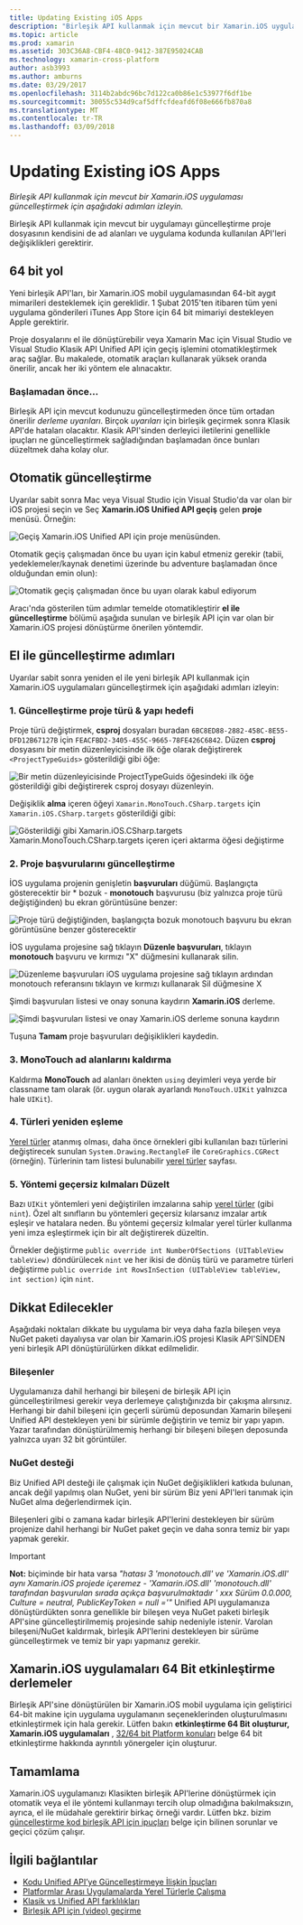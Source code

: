 ```yaml
---
title: Updating Existing iOS Apps
description: "Birleşik API kullanmak için mevcut bir Xamarin.iOS uygulaması güncelleştirmek için aşağıdaki adımları izleyin."
ms.topic: article
ms.prod: xamarin
ms.assetid: 303C36A8-CBF4-48C0-9412-387E95024CAB
ms.technology: xamarin-cross-platform
author: asb3993
ms.author: amburns
ms.date: 03/29/2017
ms.openlocfilehash: 3114b2abdc96bc7d122ca0b86e1c53977f6df1be
ms.sourcegitcommit: 30055c534d9caf5dffcfdeafd6f08e666fb870a8
ms.translationtype: MT
ms.contentlocale: tr-TR
ms.lasthandoff: 03/09/2018
---
```

# <a name="updating-existing-ios-apps"></a>Updating Existing iOS Apps

_Birleşik API kullanmak için mevcut bir Xamarin.iOS uygulaması güncelleştirmek için aşağıdaki adımları izleyin._

Birleşik API kullanmak için mevcut bir uygulamayı güncelleştirme proje dosyasının kendisini de ad alanları ve uygulama kodunda kullanılan API'leri değişiklikleri gerektirir.

## <a name="the-road-to-64-bits"></a>64 bit yol

Yeni birleşik API'ları, bir Xamarin.iOS mobil uygulamasından 64-bit aygıt mimarileri desteklemek için gereklidir. 1 Şubat 2015'ten itibaren tüm yeni uygulama gönderileri iTunes App Store için 64 bit mimariyi destekleyen Apple gerektirir.

Proje dosyalarını el ile dönüştürebilir veya Xamarin Mac için Visual Studio ve Visual Studio Klasik API Unified API için geçiş işlemini otomatikleştirmek araç sağlar. Bu makalede, otomatik araçları kullanarak yüksek oranda önerilir, ancak her iki yöntem ele alınacaktır.

### <a name="before-you-start"></a>Başlamadan önce...

Birleşik API için mevcut kodunuzu güncelleştirmeden önce tüm ortadan önerilir *derleme uyarıları*. Birçok *uyarıları* için birleşik geçirmek sonra Klasik API'de hataları olacaktır. Klasik API'sinden derleyici iletilerini genellikle ipuçları ne güncelleştirmek sağladığından başlamadan önce bunları düzeltmek daha kolay olur.

## <a name="automated-updating"></a>Otomatik güncelleştirme

Uyarılar sabit sonra Mac veya Visual Studio için Visual Studio'da var olan bir iOS projesi seçin ve Seç **Xamarin.iOS Unified API geçiş** gelen **proje** menüsü. Örneğin:

![](updating-ios-apps-images/beta-tool1.png "Geçiş Xamarin.iOS Unified API için proje menüsünden.")

Otomatik geçiş çalışmadan önce bu uyarı için kabul etmeniz gerekir (tabii, yedeklemeler/kaynak denetimi üzerinde bu adventure başlamadan önce olduğundan emin olun):

![](updating-ios-apps-images/beta-tool2.png "Otomatik geçiş çalışmadan önce bu uyarı olarak kabul ediyorum")

Aracı'nda gösterilen tüm adımlar temelde otomatikleştirir **el ile güncelleştirme** bölümü aşağıda sunulan ve birleşik API için var olan bir Xamarin.iOS projesi dönüştürme önerilen yöntemdir.

## <a name="steps-to-update-manually"></a>El ile güncelleştirme adımları

Uyarılar sabit sonra yeniden el ile yeni birleşik API kullanmak için Xamarin.iOS uygulamaları güncelleştirmek için aşağıdaki adımları izleyin:

### <a name="1-update-project-type--build-target"></a>1. Güncelleştirme proje türü & yapı hedefi

Proje türü değiştirmek, **csproj** dosyaları buradan `6BC8ED88-2882-458C-8E55-DFD12B67127B` için `FEACFBD2-3405-455C-9665-78FE426C6842`. Düzen **csproj** dosyasını bir metin düzenleyicisinde ilk öğe olarak değiştirerek `<ProjectTypeGuids>` gösterildiği gibi öğe:

![](updating-ios-apps-images/csproj.png "Bir metin düzenleyicisinde ProjectTypeGuids öğesindeki ilk öğe gösterildiği gibi değiştirerek csproj dosyayı düzenleyin.")

Değişiklik **alma** içeren öğeyi `Xamarin.MonoTouch.CSharp.targets` için `Xamarin.iOS.CSharp.targets` gösterildiği gibi:

![](updating-ios-apps-images/csproj2.png "Gösterildiği gibi Xamarin.iOS.CSharp.targets Xamarin.MonoTouch.CSharp.targets içeren içeri aktarma öğesi değiştirme")

### <a name="2-update-project-references"></a>2. Proje başvurularını güncelleştirme

İOS uygulama projenin genişletin **başvuruları** düğümü. Başlangıçta gösterecektir bir * bozuk - **monotouch** başvurusu (biz yalnızca proje türü değiştiğinden) bu ekran görüntüsüne benzer:

![](updating-ios-apps-images/references.png "Proje türü değiştiğinden, başlangıçta bozuk monotouch başvuru bu ekran görüntüsüne benzer gösterecektir")

İOS uygulama projesine sağ tıklayın **Düzenle başvuruları**, tıklayın **monotouch** başvuru ve kırmızı "X" düğmesini kullanarak silin.

![](updating-ios-apps-images/references-delete-monotouch-sml.png "Düzenleme başvuruları iOS uygulama projesine sağ tıklayın ardından monotouch referansını tıklayın ve kırmızı kullanarak Sil düğmesine X")

Şimdi başvuruları listesi ve onay sonuna kaydırın **Xamarin.iOS** derleme.

![](updating-ios-apps-images/references-add-xamarinios-sml.png "Şimdi başvuruları listesi ve onay Xamarin.iOS derleme sonuna kaydırın")

Tuşuna **Tamam** proje başvuruları değişiklikleri kaydedin.

### <a name="3-remove-monotouch-from-namespaces"></a>3. MonoTouch ad alanlarını kaldırma

Kaldırma **MonoTouch** ad alanları önekten `using` deyimleri veya yerde bir classname tam olarak (ör. uygun olarak ayarlandı `MonoTouch.UIKit` yalnızca hale `UIKit`).

### <a name="4-remap-types"></a>4. Türleri yeniden eşleme

[Yerel türler](~/cross-platform/macios/nativetypes.md) atanmış olması, daha önce örnekleri gibi kullanılan bazı türlerini değiştirecek sunulan `System.Drawing.RectangleF` ile `CoreGraphics.CGRect` (örneğin). Türlerinin tam listesi bulunabilir [yerel türler](~/cross-platform/macios/nativetypes.md) sayfası.

### <a name="5-fix-method-overrides"></a>5. Yöntemi geçersiz kılmaları Düzelt

Bazı `UIKit` yöntemleri yeni değiştirilen imzalarına sahip [yerel türler](~/cross-platform/macios/nativetypes.md) (gibi `nint`). Özel alt sınıfların bu yöntemleri geçersiz kılarsanız imzalar artık eşleşir ve hatalara neden. Bu yöntemi geçersiz kılmalar yerel türler kullanma yeni imza eşleştirmek için bir alt değiştirerek düzeltin.

Örnekler değiştirme `public override int NumberOfSections (UITableView tableView)` döndürülecek `nint` ve her ikisi de dönüş türü ve parametre türleri değiştirme `public override int RowsInSection (UITableView tableView, int section)` için `nint`.

## <a name="considerations"></a>Dikkat Edilecekler

Aşağıdaki noktaları dikkate bu uygulama bir veya daha fazla bileşen veya NuGet paketi dayalıysa var olan bir Xamarin.iOS projesi Klasik API'SİNDEN yeni birleşik API dönüştürülürken dikkat edilmelidir.

### <a name="components"></a>Bileşenler

Uygulamanıza dahil herhangi bir bileşeni de birleşik API için güncelleştirilmesi gerekir veya derlemeye çalıştığınızda bir çakışma alırsınız. Herhangi bir dahil bileşeni için geçerli sürümü deposundan Xamarin bileşeni Unified API destekleyen yeni bir sürümle değiştirin ve temiz bir yapı yapın. Yazar tarafından dönüştürülmemiş herhangi bir bileşeni bileşen deposunda yalnızca uyarı 32 bit görüntüler.

### <a name="nuget-support"></a>NuGet desteği

Biz Unified API desteği ile çalışmak için NuGet değişiklikleri katkıda bulunan, ancak değil yapılmış olan NuGet, yeni bir sürüm Biz yeni API'leri tanımak için NuGet alma değerlendirmek için.

Bileşenleri gibi o zamana kadar birleşik API'lerini destekleyen bir sürüm projenize dahil herhangi bir NuGet paket geçin ve daha sonra temiz bir yapı yapmak gerekir.

> [!IMPORTANT]
> **Not:** biçiminde bir hata varsa _"hatası 3 'monotouch.dll' ve 'Xamarin.iOS.dll' aynı Xamarin.iOS projede içeremez - 'Xamarin.iOS.dll' 'monotouch.dll' tarafından başvurulan sırada açıkça başvurulmaktadır ' xxx Sürüm 0.0.000, Culture = neutral, PublicKeyToken = null ='"_ Unified API uygulamanıza dönüştürdükten sonra genellikle bir bileşen veya NuGet paketi birleşik API'sine güncelleştirilmemiş projesinde sahip nedeniyle istenir. Varolan bileşeni/NuGet kaldırmak, birleşik API'lerini destekleyen bir sürüme güncelleştirmek ve temiz bir yapı yapmanız gerekir.

## <a name="enabling-64-bit-builds-of-xamarinios-apps"></a>Xamarin.iOS uygulamaları 64 Bit etkinleştirme derlemeler

Birleşik API'sine dönüştürülen bir Xamarin.iOS mobil uygulama için geliştirici 64-bit makine için uygulama uygulamanın seçeneklerinden oluşturulmasını etkinleştirmek için hala gerekir. Lütfen bakın **etkinleştirme 64 Bit oluşturur, Xamarin.iOS uygulamaları** , [32/64 bit Platform konuları](~/cross-platform/macios/32-and-64/index.md#enable-64) belge 64 bit etkinleştirme hakkında ayrıntılı yönergeler için oluşturur.

## <a name="finishing-up"></a>Tamamlama

Xamarin.iOS uygulamanızı Klasikten birleşik API'lerine dönüştürmek için otomatik veya el ile yöntemi kullanmayı tercih olup olmadığına bakılmaksızın, ayrıca, el ile müdahale gerektirir birkaç örneği vardır. Lütfen bkz. bizim [güncelleştirme kod birleşik API için ipuçları](~/cross-platform/macios/unified/updating-tips.md) belge için bilinen sorunlar ve geçici çözüm çalışır.

## <a name="related-links"></a>İlgili bağlantılar

- [Kodu Unified API’ye Güncelleştirmeye İlişkin İpuçları](~/cross-platform/macios/unified/updating-tips.md)
- [Platformlar Arası Uygulamalarda Yerel Türlerle Çalışma](~/cross-platform/macios/native-types-cross-platform.md)
- [Klasik vs Unified API farklılıkları](https://developer.xamarin.com/releases/ios/api_changes/classic-vs-unified-8.6.0/)
- [Birleşik API için (video) geçirme](http://university.xamarin.com/lightninglectures/migrating-to-the-unified-api)
